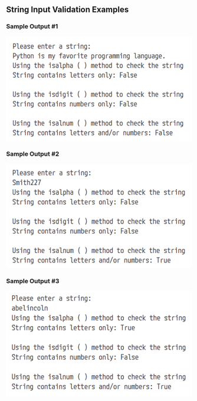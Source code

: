 ## String Input Validation Examples

### Sample Output #1
![Sample output 1](string-validation1.png)

### Sample Output #2
![Sample output 2](string-validation2.png)

### Sample Output #3
![Sample output 3](string-validation3.png)
